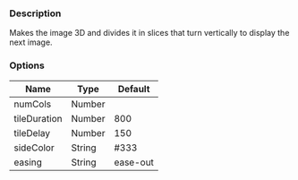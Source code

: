 ---
---

### Description
Makes the image 3D and divides it in slices that turn vertically to display the next image.

### Options
| Name | Type | Default |
|------|------|---------|
| numCols | Number |  |
| tileDuration | Number | 800 |
| tileDelay | Number | 150 |
| sideColor | String | #333 |
| easing | String | ease-out |
